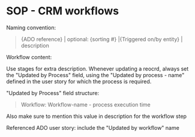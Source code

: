# SOP - CRM workflows 


Naming convention:    

> {ADO reference} | optional: {sorting #} |{Triggered on/by entity} | description



Workflow content:

Use stages for extra description.
Whenever updating a reocrd, always set the "Updated by Process" field, using the "Updated by process - name" defined in the user story for which the process is required. 

"Updated by Process" field structure:

> Workflow: Workflow-name - process execution time

Also make sure to mention this value in description for the workflow step





Referenced ADO user story: include the "Updated by workflow" name